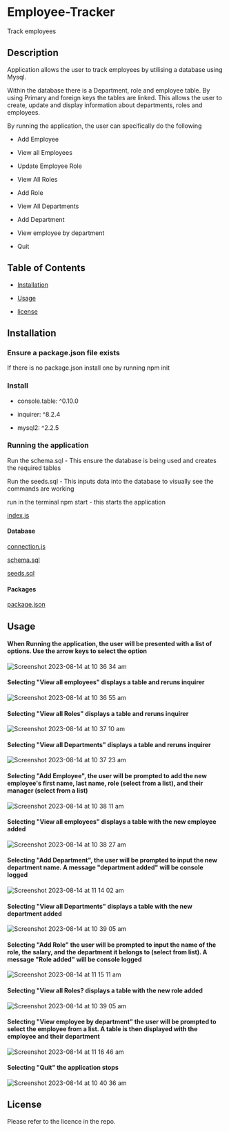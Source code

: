 # Employee-Tracker

Track employees

## Description

Application allows the user to track employees by utilising a database using Mysql.

Within the database there is a Department, role and employee table. By using Primary and foreign keys the tables are linked. This allows the user to create, update and display information about departments, roles and employees.

By running the application, the user can specifically do the following

- Add Employee

- View all Employees

- Update Employee Role

- View All Roles

- Add Role

- View All Departments

- Add Department

- View employee by department

- Quit

## Table of Contents

- [Installation](#installation)

- [Usage](#usage)

- [license](#license)

## Installation

### Ensure a package.json file exists

If there is no package.json install one by running npm init

### Install

- console.table: ^0.10.0

- inquirer: ^8.2.4

- mysql2: ^2.2.5

### Running the application

Run the schema.sql - This ensure the database is being used and creates the required tables

Run the seeds.sql - This inputs data into the database to visually see the commands are working

run in the terminal npm start - this starts the application

[index.js](https://github.com/jarrodbb/Employee-Tracker/blob/main/index.js)

#### Database

[connection.js](https://github.com/jarrodbb/Employee-Tracker/blob/main/db/connection.js)

[schema.sql](https://github.com/jarrodbb/Employee-Tracker/blob/main/db/schema.sql)

[seeds.sql](https://github.com/jarrodbb/Employee-Tracker/blob/main/db/seeds.sql)

#### Packages

[package.json](https://github.com/jarrodbb/Employee-Tracker/blob/main/package.json)

## Usage

#### When Running the application, the user will be presented with a list of options. Use the arrow keys to select the option
![Screenshot 2023-08-14 at 10 36 34 am](https://github.com/jarrodbb/Employee-Tracker/assets/132813348/19933201-3727-45ab-8015-34574adb0c20)

#### Selecting "View all employees" displays a table and reruns inquirer
![Screenshot 2023-08-14 at 10 36 55 am](https://github.com/jarrodbb/Employee-Tracker/assets/132813348/2c1d3d23-1787-4cd0-8400-aa379a50360b)

#### Selecting "View all Roles" displays a table and reruns inquirer
![Screenshot 2023-08-14 at 10 37 10 am](https://github.com/jarrodbb/Employee-Tracker/assets/132813348/92665e00-c25c-4a72-bd4c-aa98056e4190)

#### Selecting "View all Departments" displays a table and reruns inquirer
![Screenshot 2023-08-14 at 10 37 23 am](https://github.com/jarrodbb/Employee-Tracker/assets/132813348/ca063a32-6dec-4d13-b551-89b06c00c444)

#### Selecting "Add Employee", the user will be prompted to add the new employee's first name, last name, role (select from a list), and their manager (select from a list)
![Screenshot 2023-08-14 at 10 38 11 am](https://github.com/jarrodbb/Employee-Tracker/assets/132813348/4e088c58-330b-46b5-935a-bf033d271e95)

#### Selecting "View all employees" displays a table with the new employee added
![Screenshot 2023-08-14 at 10 38 27 am](https://github.com/jarrodbb/Employee-Tracker/assets/132813348/092ded2e-1722-4196-ab90-c0911d474c3b)

#### Selecting "Add Department", the user will be prompted to input the new department name. A message "department added" will be console logged
![Screenshot 2023-08-14 at 11 14 02 am](https://github.com/jarrodbb/Employee-Tracker/assets/132813348/0caa5deb-de48-4990-ad7c-e83113e73cba)

#### Selecting "View all Departments" displays a table with the new department added
![Screenshot 2023-08-14 at 10 39 05 am](https://github.com/jarrodbb/Employee-Tracker/assets/132813348/b3d726c5-0cf2-455a-9c2d-2601440cf4c6)

#### Selecting "Add Role" the user will be prompted to input the name of the role, the salary, and the department it belongs to (select from list). A message "Role added" will be console logged
![Screenshot 2023-08-14 at 11 15 11 am](https://github.com/jarrodbb/Employee-Tracker/assets/132813348/3c658040-4cb3-4a68-869e-e722b212f57c)

#### Selecting "View all Roles? displays a table with the new role added
![Screenshot 2023-08-14 at 10 39 05 am](https://github.com/jarrodbb/Employee-Tracker/assets/132813348/804bec55-cd47-440d-845d-2272fb0790ed)

#### Selecting "View employee by department" the user will be prompted to select the employee from a list. A table is then displayed with the employee and their department
![Screenshot 2023-08-14 at 11 16 46 am](https://github.com/jarrodbb/Employee-Tracker/assets/132813348/d21768e4-cf83-4c57-9710-b8a11fd4566a)

#### Selecting "Quit" the application stops 
![Screenshot 2023-08-14 at 10 40 36 am](https://github.com/jarrodbb/Employee-Tracker/assets/132813348/0d57739f-01a8-42a2-8f78-676958259c6a)

## License

Please refer to the licence in the repo.
